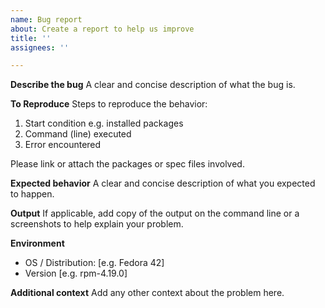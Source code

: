 ```yaml
---
name: Bug report
about: Create a report to help us improve
title: ''
assignees: ''

---
```


**Describe the bug**
A clear and concise description of what the bug is.

**To Reproduce**
Steps to reproduce the behavior:
1. Start condition e.g. installed packages
2. Command (line) executed
3. Error encountered

Please link or attach the packages or spec files involved.

**Expected behavior**
A clear and concise description of what you expected to happen.

**Output**
If applicable, add copy of the output on the command line or a screenshots to help explain your problem.

**Environment**
 - OS / Distribution: [e.g. Fedora 42]
 - Version [e.g. rpm-4.19.0]

**Additional context**
Add any other context about the problem here.
